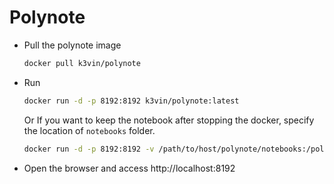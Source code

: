 # Polynote

* Pull the polynote image
  ```bash
  docker pull k3vin/polynote
  ```

* Run
  ```bash
  docker run -d -p 8192:8192 k3vin/polynote:latest
  ```
  Or If you want to keep the notebook after stopping the docker, specify the location of `notebooks` folder.
  ```bash
  docker run -d -p 8192:8192 -v /path/to/host/polynote/notebooks:/polynote/notebooks k3vin/polynote:latest
  ``` 

* Open the browser and access http://localhost:8192
